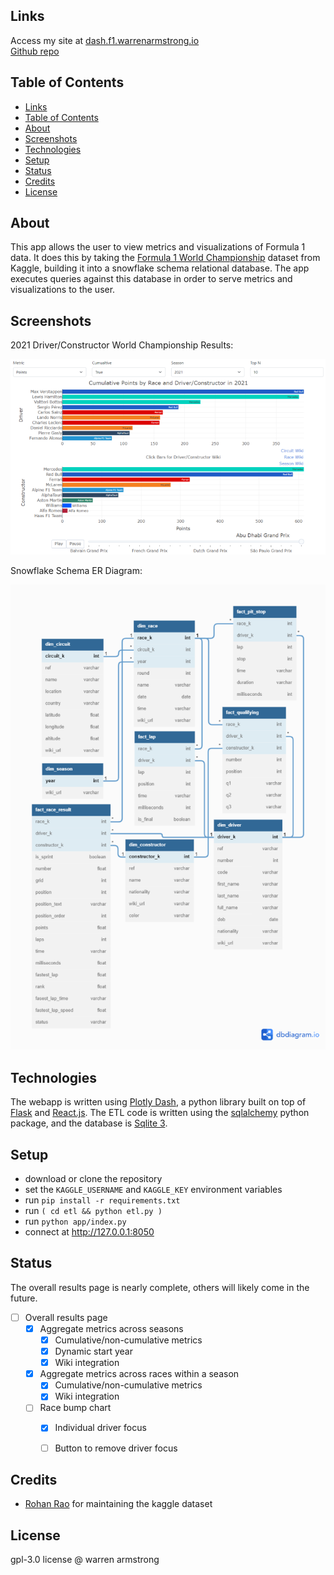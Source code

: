 ## Links
Access my site at [dash.f1.warrenarmstrong.io](http://dash.f1.warrenarmstrong.io)  
[Github repo](https://github.com/WarrenArmstrong/f1-app)

## Table of Contents

- [Links](#links)
- [Table of Contents](#table-of-contents)
- [About](#about)
- [Screenshots](#screenshots)
- [Technologies](#technologies)
- [Setup](#setup)
- [Status](#status)
- [Credits](#credits)
- [License](#license)

## About
This app allows the user to view metrics and visualizations of Formula 1 data. It does this by taking the [Formula 1 World Championship](https://www.kaggle.com/datasets/rohanrao/formula-1-world-championship-1950-2020) dataset from Kaggle, building it into a snowflake schema relational database. The app executes queries against this database in order to serve metrics and visualizations to the user.

## Screenshots

2021 Driver/Constructor World Championship Results:

![2021 Driver/Constructor World Championship Results](app/assets/readme_images/season_exhibit_700px.png?raw=true)  

Snowflake Schema ER Diagram:

![Snowflake schema ER diagram](app/assets/readme_images/er_diagram_700px.png?raw=true)

## Technologies
The webapp is written using [Plotly Dash](https://dash.plotly.com), a python library built on top of [Flask](https://flask.palletsprojects.com/en/2.2.x/) and [React.js](https://reactjs.org/). The ETL code is written using the [sqlalchemy](https://www.sqlalchemy.org/) python package, and the database is [Sqlite 3](https://www.sqlite.org/index.html).

## Setup
- download or clone the repository
- set the `KAGGLE_USERNAME` and `KAGGLE_KEY` environment variables
- run `pip install -r requirements.txt`
- run `( cd etl && python etl.py )`
- run `python app/index.py`
- connect at http://127.0.0.1:8050


## Status

The overall results page is nearly complete, others will likely come in the future.

- [ ] Overall results page
  - [x] Aggregate metrics across seasons
    - [x] Cumulative/non-cumulative metrics
    - [x] Dynamic start year
    - [x] Wiki integration
  - [x] Aggregate metrics across races within a season
    - [x] Cumulative/non-cumulative metrics
    - [x] Wiki integration
  - [ ] Race bump chart
    - [x] Individual driver focus
    - [ ] Button to remove driver focus


## Credits
- [Rohan Rao](https://www.kaggle.com/rohanrao) for maintaining the kaggle dataset

## License

gpl-3.0 license @ warren armstrong